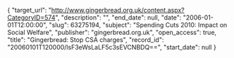 {
  "target_url": "http://www.gingerbread.org.uk/content.aspx?CategoryID=574", 
  "description": "", 
  "end_date": null, 
  "date": "2006-01-01T12:00:00", 
  "slug": 63275194, 
  "subject": "Spending Cuts 2010: Impact on Social Welfare", 
  "publisher": "gingerbread.org.uk", 
  "open_access": true, 
  "title": "Gingerbread: Stop CSA charges", 
  "record_id": "20060101T120000/lsF3eWsLaLF5c3sEVCNBDQ==", 
  "start_date": null
}


